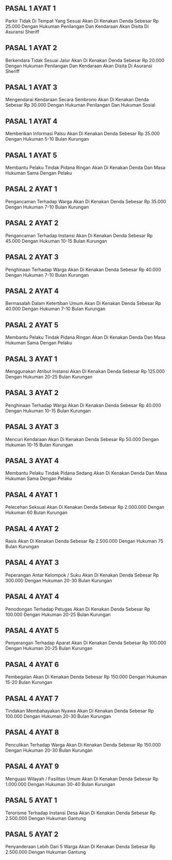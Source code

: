 ## PASAL 1 AYAT 1
Parkir Tidak Di Tempat Yang Sesuai Akan Di Kenakan Denda Sebesar Rp 25.000 Dengan Hukuman Penilangan Dan Kendaraan Akan Disita Di Asuransi Sheriff

## PASAL 1 AYAT 2
Berkendara Tidak Sesuai Jalur Akan Di Kenakan Denda Sebesar Rp 20.000 Dengan Hukuman Penilangan Dan Kendaraan Akan Disita Di Asuransi Sheriff

## PASAL 1 AYAT 3
Mengendarai Kendaraan Secara Sembrono Akan Di Kenakan Denda Sebesar Rp 30.000 Dengan Hukuman Penilangan Dan Hukuman Sosial

## PASAL 1 AYAT 4
Memberikan Informasi Palsu Akan Di Kenakan Denda Sebesar Rp 35.000 Dengan Hukuman 5-10 Bulan Kurungan

## PASAL 1 AYAT 5
Membantu Pelaku Tindak Pidana Ringan Akan Di Kenakan Denda Dan Masa Hukuman Sama Dengan Pelaku

## PASAL 2 AYAT 1
Pengancaman Terhadap Warga Akan Di Kenakan Denda Sebesar Rp 35.000 Dengan Hukuman 7-10 Bulan Kurungan

## PASAL 2 AYAT 2
Pengancaman Terhadap Instansi Akan Di Kenakan Denda Sebesar Rp 45.000 Dengan Hukuman 10-15 Bulan Kurungan

## PASAL 2 AYAT 3
Penghinaan Terhadap Warga Akan Di Kenakan Denda Sebesar Rp 40.000 Dengan Hukuman 7-10 Bulan Kurungan

## PASAL 2 AYAT 4
Bermasalah Dalam Ketertiban Umum Akan Di Kenakan Denda Sebesar Rp 40.000 Dengan Hukuman 7-10 Bulan Kurungan

## PASAL 2 AYAT 5
Membantu Pelaku Tindak Pidana Ringan Akan Di Kenakan Denda Dan Masa Hukuman Sama Dengan Pelaku

## PASAL 3 AYAT 1
Menggunakan Atribut Instansi Akan Di Kenakan Denda Sebesar Rp 125.000 Dengan Hukuman 20-25 Bulan Kurungan

## PASAL 3 AYAT 2
Penghinaan Terhadap Warga Akan Di Kenakan Denda Sebesar Rp 40.000 Dengan Hukuman 10-15 Bulan Kurungan

## PASAL 3 AYAT 3
Mencuri Kendaraan Akan Di Kenakan Denda Sebesar Rp 50.000 Dengan Hukuman 10-15 Bulan Kurungan

## PASAL 3 AYAT 4
Membantu Pelaku Tindak Pidana Sedang Akan Di Kenakan Denda Dan Masa Hukuman Sama Dengan Pelaku

## PASAL 4 AYAT 1
Pelecehan Seksual Akan Di Kenakan Denda Sebesar Rp 2.000.000 Dengan Hukuman 60 Bulan Kurungan

## PASAL 4 AYAT 2
Rasis Akan Di Kenakan Denda Sebesar Rp 2.500.000 Dengan Hukuman 75 Bulan Kurungan

## PASAL 4 AYAT 3
Peperangan Antar Kelompok / Suku Akan Di Kenakan Denda Sebesar Rp 300.000 Dengan Hukuman 20-30 Bulan Kurungan

## PASAL 4 AYAT 4
Penodongan Terhadap Petugas Akan Di Kenakan Denda Sebesar Rp 100.000 Dengan Hukuman 20-25 Bulan Kurungan

## PASAL 4 AYAT 5
Penyerangan Terhadap Aparat Akan Di Kenakan Denda Sebesar Rp 100.000 Dengan Hukuman 20-25 Bulan Kurungan

## PASAL 4 AYAT 6
Pembegalan Akan Di Kenakan Denda Sebesar Rp 150.000 Dengan Hukuman 15-20 Bulan Kurungan

## PASAL 4 AYAT 7
Tindakan Membahayakan Nyawa Akan Di Kenakan Denda Sebesar Rp 100.000 Dengan Hukuman 20-30 Bulan Kurungan

## PASAL 4 AYAT 8
Penculikan Terhadap Warga Akan Di Kenakan Denda Sebesar Rp 150.000 Dengan Hukuman 20-30 Bulan Kurungan

## PASAL 4 AYAT 9
Menguasi Wilayah / Fasilitas Umum Akan Di Kenakan Denda Sebesar Rp 1.000.000 Dengan Hukuman 30-40 Bulan Kurungan

## PASAL 5 AYAT 1
Terorisme Terhadap Instansi Desa Akan Di Kenakan Denda Sebesar Rp 2.500.000 Dengan Hukuman Gantung

## PASAL 5 AYAT 2
Penyanderaan Lebih Dari 5 Warga Akan Di Kenakan Denda Sebesar Rp 2.500.000 Dengan Hukuman Gantung
